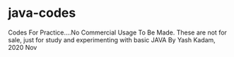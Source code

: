 # java-codes
Codes For Practice....No Commercial Usage To Be Made.
These are not for sale, just for study and experimenting with basic JAVA
By Yash Kadam, 2020 Nov